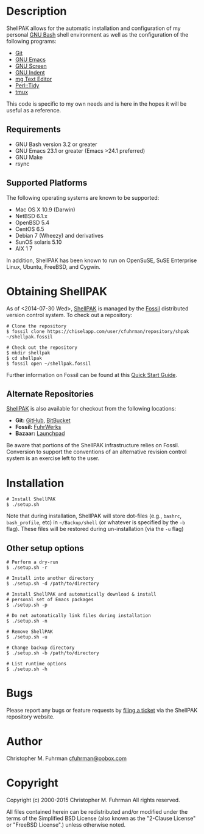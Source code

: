 # Description<a id="sec-1" name="sec-1"></a>

ShellPAK allows for the automatic installation and configuration of
my personal [GNU Bash](http://www.gnu.org/software/bash/) shell environment as well as the configuration
of the following programs:

-   [Git](http://git-scm.com)
-   [GNU Emacs](http://www.gnu.org/software/emacs/)
-   [GNU Screen](http://www.gnu.org/software/screen/)
-   [GNU Indent](https://www.gnu.org/software/indent/)
-   [mg Text Editor](http://homepage.boetes.org/software/mg/)
-   [Perl::Tidy](http://search.cpan.org/~shancock/Perl-Tidy-20140711/lib/Perl/Tidy.pod)
-   [tmux](http://tmux.sourceforge.net)

This code is specific to my own needs and is here in the hopes it
will be useful as a reference.

## Requirements<a id="sec-1-1" name="sec-1-1"></a>

-   GNU Bash version 3.2 or greater
-   GNU Emacs 23.1 or greater (Emacs >24.1 preferred)
-   GNU Make
-   rsync

## Supported Platforms<a id="sec-1-2" name="sec-1-2"></a>

The following operating systems are known to be supported:

-   Mac OS X 10.9 (Darwin)
-   NetBSD 6.1.x
-   OpenBSD 5.4
-   CentOS 6.5
-   Debian 7 (Wheezy) and derivatives
-   SunOS solaris 5.10
-   AIX 1 7

In addition, ShellPAK has been known to run on OpenSuSE, SuSE
Enterprise Linux, Ubuntu, FreeBSD, and Cygwin.

# Obtaining ShellPAK<a id="sec-2" name="sec-2"></a>

As of <span class="timestamp-wrapper"><span class="timestamp">&lt;2014-07-30 Wed&gt;</span></span>, [ShellPAK](https://chiselapp.com/user/cfuhrman/repository/shpak/home) is managed by the [Fossil](http://fossil-scm.org)
distributed version control system.  To check out a repository:

    # Clone the repository
    $ fossil clone https://chiselapp.com/user/cfuhrman/repository/shpak ~/shellpak.fossil
    
    # Check out the repository
    $ mkdir shellpak
    $ cd shellpak
    $ fossil open ~/shellpak.fossil

Further information on Fossil can be found at this [Quick Start
Guide](http://www.fossil-scm.org/index.html/doc/trunk/www/quickstart.wiki).

## Alternate Repositories<a id="sec-2-1" name="sec-2-1"></a>

[ShellPAK](https://chiselapp.com/user/cfuhrman/repository/shpak/home) is also available for checkout from the following
locations:

-   **Git:** [GitHub](https://github.com/cfuhrman/shpak), [BitBucket](https://bitbucket.org/chrisfuhrman/shellpak)
-   **Fossil:** [FuhrWerks](https://fossil.fuhrwerks.com/shpak)
-   **Bazaar:** [Launchpad](https://code.launchpad.net/~cfuhrman/shpak/trunk)

Be aware that portions of the ShellPAK infrastructure relies on
Fossil.  Conversion to support the conventions of an alternative
revision control system is an exercise left to the user.

# Installation<a id="sec-3" name="sec-3"></a>

    # Install ShellPAK
    $ ./setup.sh

Note that during installation, ShellPAK will store dot-files (e.g.,
`bashrc`, `bash_profile`, etc) in `~/Backup/shell` (or whatever is
specified by the `-b` flag).  These files will be restored during
un-installation (via the `-u` flag)

## Other setup options<a id="sec-3-1" name="sec-3-1"></a>

    # Perform a dry-run
    $ ./setup.sh -r
    
    # Install into another directory
    $ ./setup.sh -d /path/to/directory
    
    # Install ShellPAK and automatically download & install
    # personal set of Emacs packages
    $ ./setup.sh -p
    
    # Do not automatically link files during installation
    $ ./setup.sh -n
    
    # Remove ShellPAK
    $ ./setup.sh -u
    
    # Change backup directory
    $ ./setup.sh -b /path/to/directory
    
    # List runtime options
    $ ./setup.sh -h

# Bugs<a id="sec-4" name="sec-4"></a>

Please report any bugs or feature requests by [filing a ticket](https://chiselapp.com/user/cfuhrman/repository/shpak/reportlist) via
the ShellPAK repository website.

# Author<a id="sec-5" name="sec-5"></a>

Christopher M. Fuhrman
[cfuhrman@pobox.com](cfuhrman@pobox.com)

# Copyright<a id="sec-6" name="sec-6"></a>

Copyright (c) 2000-2015 Christopher M. Fuhrman
All rights reserved.

All files contained herein can be redistributed and/or modified
under the terms of the Simplified BSD License (also known as the
"2-Clause License" or "FreeBSD License".) unless otherwise noted.
